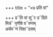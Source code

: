 +++
title = "०७ प्रति वां"

+++
प्र᳓ति वां सू᳓र उ᳓दिते  
मित्रं᳓ गृणीषे व᳓रुणम्  
अर्यम᳓णं रिशा᳓दसम्
